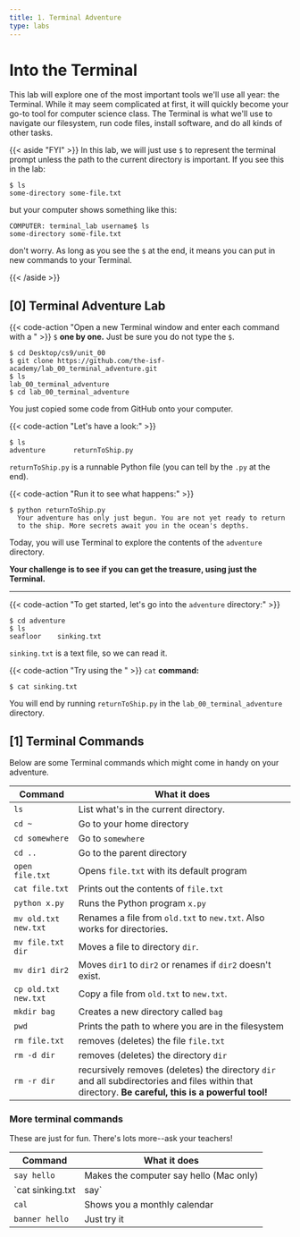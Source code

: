 ```yaml
---
title: 1. Terminal Adventure
type: labs
---
```

# Into the Terminal
This lab will explore one of the most important tools we'll use all year: the Terminal. While it
may seem complicated at first, it will quickly become your go-to tool for computer science class.
The Terminal is what we'll use to navigate our filesystem, run code files, install software, and
do all kinds of other tasks.


{{< aside "FYI" >}}
In this lab, we will just use `$` to represent the terminal prompt unless the path to the
current directory is important. If you see this in the lab:
```shell
$ ls
some-directory some-file.txt
```
but your computer shows something like this:
```shell
COMPUTER: terminal_lab username$ ls
some-directory some-file.txt
```
don't worry. As long as you see the `$` at the end, it means you can put in new commands to your
Terminal.

{{< /aside >}}


## [0] Terminal Adventure Lab


{{< code-action "Open a new Terminal window and enter each command with a " >}} `$` **one by one.**
Just be sure you do not type the `$`.

```shell
$ cd Desktop/cs9/unit_00
$ git clone https://github.com/the-isf-academy/lab_00_terminal_adventure.git
$ ls
lab_00_terminal_adventure	 
$ cd lab_00_terminal_adventure
```

You just copied some code from GitHub onto your computer. 

{{< code-action "Let's have a look:" >}} 

```shell
$ ls
adventure	    returnToShip.py
```

`returnToShip.py` is a runnable Python file (you can tell by the `.py` at the end). 

{{< code-action "Run it to see what happens:" >}} 

```shell
$ python returnToShip.py
  Your adventure has only just begun. You are not yet ready to return
  to the ship. More secrets await you in the ocean's depths.
```

Today, you will use Terminal to explore the contents of the `adventure` directory.

**Your challenge is to see if you can get the treasure, using just the Terminal.**

<hr>

{{< code-action "To get started, let's go into the `adventure` directory:" >}} 

```shell
$ cd adventure
$ ls
seafloor	sinking.txt
```

`sinking.txt` is a text file, so we can read it. 

{{< code-action "Try using the " >}} `cat` **command:**

```shell
$ cat sinking.txt
```

You will end by running `returnToShip.py` in the `lab_00_terminal_adventure` directory.


## [1] Terminal Commands
Below are some Terminal commands which might come in handy on your adventure.


| Command              | What it does                                 |
| --------------       | -------------------------------------------- |
| `ls`                 | List what's in the current directory.        |
| `cd ~`               | Go to your home directory                    |
| `cd somewhere`       | Go to `somewhere`                            |
| `cd ..`              | Go to the parent directory                   |
| `open file.txt`      | Opens `file.txt` with its default program    |
| `cat file.txt`       | Prints out the contents of `file.txt`        |
| `python x.py`        | Runs the Python program `x.py`               |
| `mv old.txt new.txt` | Renames a file from `old.txt` to `new.txt`. Also works for directories. |
| `mv file.txt dir`    | Moves a file to directory `dir`.             |
| `mv dir1 dir2`       | Moves `dir1` to `dir2` or renames if `dir2` doesn't exist.          |
| `cp old.txt new.txt` | Copy a file from `old.txt` to `new.txt`.     |
| `mkdir bag`          | Creates a new directory called `bag`     |
| `pwd`                | Prints the path to where you are in the filesystem |
| `rm file.txt`        | removes (deletes) the file `file.txt`        |
| `rm -d dir`          | removes (deletes) the directory `dir`        |
| `rm -r dir`          | recursively removes (deletes) the directory `dir` and all subdirectories and files within that directory. **Be careful, this is a powerful tool!** |


### More terminal commands
These are just for fun. There's lots more--ask your teachers!

| Command              | What it does                                 |
| --------------       | -------------------------------------------- |
| `say hello`          | Makes the computer say hello (Mac only)      |
| `cat sinking.txt | say` | Makes the computer read the text file aloud |
| `cal`                | Shows you a monthly calendar                 |
| `banner hello`       | Just try it                                  |

